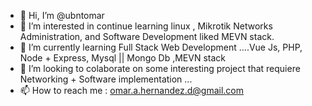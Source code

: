 - 👋 Hi, I’m @ubntomar
- 👀 I’m interested in continue learning linux  , Mikrotik Networks Administration, and  Software Development liked MEVN stack. 
- 🌱 I’m currently learning  Full Stack Web Development ....Vue Js, PHP,  Node + Express, Mysql || Mongo Db ,MEVN stack
- 💞️ I’m looking to colaborate on some interesting project that requiere Networking + Software implementation ...
- 📫 How to reach me : omar.a.hernandez.d@gmail.com

<!---
ubntomar/ubntomar is a ✨ special ✨ repository because its `README.md` (this file) appears on your GitHub profile.
You can click the Preview link to take a look at your changes.
--->
